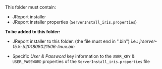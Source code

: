 This folder must contain:
* JReport installer
* JReport installer properties (`ServerInstall_iris.properties`)


**To be added to this folder:**

* JReport installer to this folder. (the file must end in ".bin")
i.e.: _jrserver-15.5-b201808021506-linux.bin_

* Specific _User & Password_ key information to the  `USER_KEY` & `USER_PASSWORD` properties of the `ServerInstall_iris.properties` file